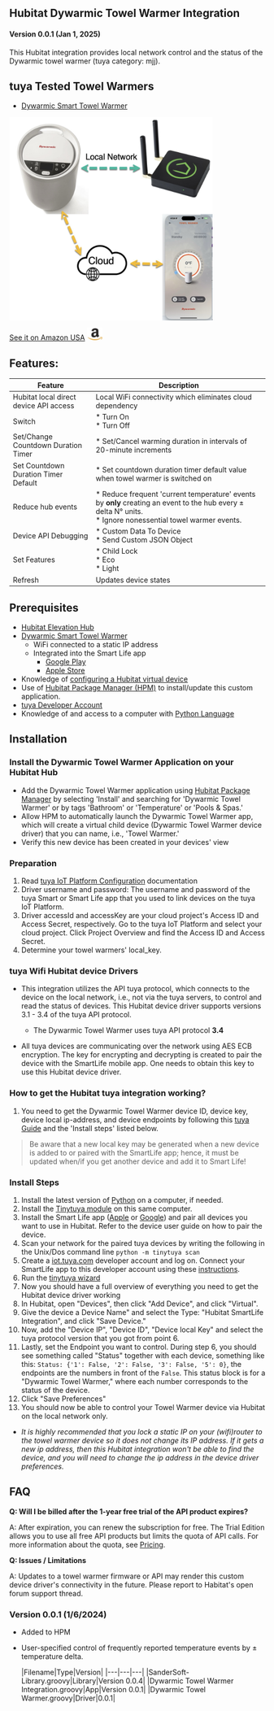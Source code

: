 ## Hubitat Dywarmic Towel Warmer Integration

#### Version 0.0.1 (Jan 1, 2025) 

This Hubitat integration provides local network control and the status of the Dywarmic towel warmer (tuya category: mjj).  

## tuya Tested Towel Warmers
* [Dywarmic Smart Towel Warmer](https://www.dywarmic.com/)

<a href="https://www.amazon.com/Dywarmic-Smart-Towel-Warmer-Coolbreeze/dp/B0D9Y8DSMS" target="_blank"> <img src=https://raw.githubusercontent.com/KurtSanders/Hubitat-Dywarmic-Integration/refs/heads/main/Images/Dywarmic%20Warmer%20Top%20Down.jpg align="center" width="400" height="400" /> </a>

[See it on Amazon USA](https://www.amazon.com/Dywarmic-Smart-Towel-Warmer-Coolbreeze/dp/B0D9Y8DSMS) <a href="https://www.amazon.com/Dywarmic-Smart-Towel-Warmer-Coolbreeze/dp/B0D9Y8DSMS" target="_blank"> <img src="https://raw.githubusercontent.com/KurtSanders/Hubitat-Dywarmic-Integration/refs/heads/main/Images/amazon-link-logo.jpg" width="30" height="25" /> </a>

## Features:

| Feature | Description |
|------|--------|
| Hubitat local direct device API access|Local WiFi connectivity which eliminates cloud dependency|
| Switch | * Turn On <br>* Turn Off|
| Set/Change Countdown Duration Timer | * Set/Cancel warming duration in intervals of 20-minute increments|
| Set Countdown Duration Timer Default | * Set countdown duration timer default value when towel warmer is switched on|
|Reduce hub events| * Reduce frequent 'current temperature' events by **only** creating an event to the hub every ± delta N° units.<br>* Ignore nonessential towel warmer events.|
| Device API Debugging | * Custom Data To Device<br>* Send Custom JSON Object |
| Set Features| * Child Lock<br>* Eco<br>* Light|
| Refresh| Updates device states |

## Prerequisites 
* [Hubitat Elevation Hub](https://hubitat.com/)
*  [Dywarmic Smart Towel Warmer](https://www.dywarmic.com/)
   * WiFi connected to a static IP address
   * Integrated into the Smart Life app
     * [Google Play](https://play.google.com/store/apps/detailsid=com.tuya.smartlife&hl=en_US)
     * [Apple Store](https://apps.apple.com/us/app/smart-life-smart-living/id1115101477)
* Knowledge of [configuring a Hubitat virtual device](https://community.hubitat.com/t/creating-a-virtual-device-for-wifi-devices/46514)  
* Use of [Hubitat Package Manager (HPM)](https://hubitatpackagemanager.hubitatcommunity.com/installing.html) to install/update this custom application.
* [tuya Developer Account](https://developer.tuya.com/en/)
* Knowledge of and access to a computer with [Python Language](https://www.datacamp.com/blog/how-to-learn-python-expert-guide)

## Installation
### Install the Dywarmic Towel Warmer Application on your Hubitat Hub
 * Add the Dywarmic Towel Warmer application using [Hubitat Package Manager](https://hubitatpackagemanager.hubitatcommunity.com/) by selecting 'Install' and searching for 'Dywarmic Towel Warmer' or by tags 'Bathroom' or 'Temperature' or 'Pools & Spas.'
* Allow HPM to automatically launch the Dywarmic Towel Warmer app, which will create a virtual child device (Dywarmic Towel Warmer device driver) that you can name, i.e., 'Towel Warmer.' 
* Verify this new device has been created in your devices' view
 
### Preparation

1. Read [tuya IoT Platform Configuration](https://github.com/tuya/tuya-homebridge/wiki/tuya-IoT-Platform-Configuration-Guide-Using-Smart-Home-PaaS?_source=d8fba44feeef4757f7f22a14c2295f3f) documentation
2. Driver username and password: The username and password of the tuya Smart or Smart Life app that you used to link devices on the tuya IoT Platform.
3. Driver accessId and accessKey are your cloud project's Access ID and Access Secret, respectively. Go to the tuya IoT Platform and select your cloud project. Click Project Overview and find the Access ID and Access Secret.
4. Determine your towel warmers' local_key.

### tuya Wifi Hubitat device Drivers

* This integration utilizes the API tuya protocol, which connects to the device on the local network, i.e., not via the tuya servers, to control and read the status of devices. This Hubitat device driver supports versions 3.1 - 3.4 of the tuya API protocol. 
  * The Dywarmic Towel Warmer uses tuya API protocol **3.4**

* All tuya devices are communicating over the network using AES ECB encryption. The key for encrypting and decrypting is created to pair the device with the SmartLife mobile app. One needs to obtain this key to use this Hubitat device driver.

### How to get the Hubitat tuya integration working?

1. You need to get the Dywarmic Towel Warmer device ID, device key, device local ip-address, and device endpoints by following this [tuya Guide](https://github.com/jasonacox/tinytuya#tinytuya) and the 'Install steps' listed below.

> Be aware that a new local key may be generated when a new device is added to or paired with the SmartLife app; hence, it must be updated when/if you get another device and add it to Smart Life!

### Install Steps
1. Install the latest version of [Python](https://www.python.org/) on a computer, if needed.
2. Install the [Tinytuya module](https://github.com/jasonacox/tinytuya#tinytuya-setup) on this same computer.
3. Install the Smart Life app ([Apple](https://apps.apple.com/us/app/smart-life-smart-living/id1115101477) or [Google](https://play.google.com/store/apps/details?id=com.tuya.smartlife&hl=en_US)) and pair all devices you want to use in Hubitat. Refer to the device user guide on how to pair the device.
4. Scan your network for the paired tuya devices by writing the following in the Unix/Dos command line ```python -m tinytuya scan```
5. Create a [iot.tuya.com](https://iot.tuya.com) developer account and log on.  Connect your SmartLife app to this developer account using these [instructions](https://github.com/jasonacox/tinytuya#setup-wizard---getting-local-keys).
6. Run the [tinytuya wizard](https://github.com/jasonacox/tinytuya#setup-wizard---getting-local-keys)
7. Now you should have a full overview of everything you need to get the Hubitat device driver working
8. In Hubitat, open "Devices", then click "Add Device", and click "Virtual".
9. Give the device a Device Name" and select the Type: "Hubitat SmartLife Integration", and click "Save Device."
10. Now, add the "Device IP", "Device ID", "Device local Key" and select the tuya protocol version that you got from point 6.
11. Lastly, set the Endpoint you want to control. During step 6, you should see something called "Status" together with each device, something like this: ```Status: {'1': False, '2': False, '3': False, '5': 0}```, the endpoints are the numbers in front of the ```False```. This status block is for a "Dywarmic Towel Warmer," where each number corresponds to the status of the device.
12. Click "Save Preferences"
13. You should now be able to control your Towel Warmer device via Hubitat on the local network only.

* *It is highly recommended that you lock a static IP on your (wifi)router to the towel warmer device so it does not change its IP address. If it gets a new ip address, then this Hubitat integration won't be able to find the device, and you will need to change the ip address in the device driver preferences.*

## FAQ

**Q: Will I be billed after the 1-year free trial of the API product expires?**

A: After expiration, you can renew the subscription for free. The Trial Edition allows you to use all free API products but limits the quota of API calls. For more information about the quota, see [Pricing](https://developer.tuya.com/en/docs/iot/membership-service?id=K9m8k45jwvg9j&_source=bb1b5b405f43ab2b3c7a7cb9ca95773d).

**Q: Issues / Limitations** 

A: Updates to a towel warmer firmware or API may render this custom device driver's connectivity in the future.  Please report to Habitat's open forum support thread.


### Version 0.0.1 (1/6/2024)
* Added to HPM
* User-specified control of frequently reported temperature events by ± temperature delta.

   |Filename|Type|Version|
|---|---|---|
|SanderSoft-Library.groovy|Library|Version 0.0.4|
|Dywarmic Towel Warmer Integration.groovy|App|Version 0.0.1|
|Dywarmic Towel Warmer.groovy|Driver|0.0.1|
